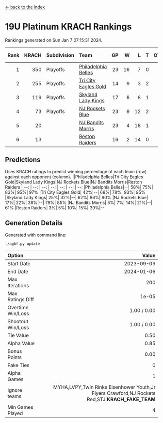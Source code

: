 [<- back to the index](readme.md)
# 19U Platinum KRACH Rankings
Rankings generated on Sun Jan  7 07:15:31 2024.

Rank|KRACH|Subdivision|Team|GP|W|L|T|OTW|OTL|SoS|Exp Wins|Win Diff
---:|---:|:---|:---|---:|---:|---:|---:|---:|---:|---:|---:|---:
1|350|Playoffs|[Philadelphia Belles](https://gamesheetstats.com/seasons/3663/teams/140864/schedule)|23|16|7|0|0|0|509|16.9|0.0
2|255|Playoffs|[Tri City Eagles Gold](https://gamesheetstats.com/seasons/3663/teams/140869/schedule)|14|9|3|2|0|0|125|10.9|0.0
3|119|Playoffs|[Skyland Lady Kings](https://gamesheetstats.com/seasons/3663/teams/140865/schedule)|17|8|8|1|0|0|350|9.4|0.0
4|73|Playoffs|[NJ Rockets Blue](https://gamesheetstats.com/seasons/3663/teams/140867/schedule)|23|9|12|2|0|0|634|10.9|0.0
5|20||[NJ Bandits Morris](https://gamesheetstats.com/seasons/3663/teams/140866/schedule)|23|4|18|1|0|0|381|5.4|0.0
6|13||[Reston Raiders](https://gamesheetstats.com/seasons/3663/teams/140868/schedule)|16|2|14|0|0|0|495|2.9|0.0

## Predictions
Uses KRACH ratings to predict winning percentage of each team (row) against each opponent (column).
||Philadelphia Belles|Tri City Eagles Gold|Skyland Lady Kings|NJ Rockets Blue|NJ Bandits Morris|Reston Raiders
| --: | --: | --: | --: | --: | --: | --: 
|Philadelphia Belles|--| 58%| 75%| 83%| 95%| 97%
|Tri City Eagles Gold| 42%|--| 68%| 78%| 93%| 95%
|Skyland Lady Kings| 25%| 32%|--| 62%| 86%| 90%
|NJ Rockets Blue| 17%| 22%| 38%|--| 79%| 85%
|NJ Bandits Morris|  5%|  7%| 14%| 21%|--| 61%
|Reston Raiders|  3%|  5%| 10%| 15%| 39%|--

## Generation Details

Generated with command line:
```
./aghf.py update
```

| Option | Value |
| :----- | ----: |
| Start Date | 2023-09-09 |
| End Date | 2024-01-06 |
| Max Iterations | 200 |
| Max Ratings Diff | 1e-05 |
| Overtime Win/Loss | 1.00 / 0.00 |
| Shootout Win/Loss | 1.00 / 0.00 |
| Tie Value | 0.50 |
| Alpha Value | 0.85 |
| Bonus Points | 0.00 |
| Fake Ties | 0 |
| Alpha Games | 1 |
| Ignore teams | MYHA,LVPY,Twin Rinks Eisenhower Youth,Jr Flyers Crawford,NJ Rockets Red,STJ,__KRACH_FAKE_TEAM__ |
| Min Games Played | 4 |

